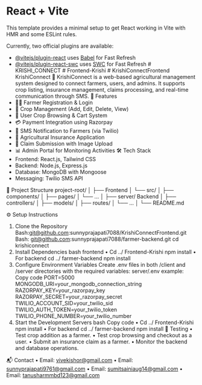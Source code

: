 # React + Vite

This template provides a minimal setup to get React working in Vite with HMR and some ESLint rules.

Currently, two official plugins are available:

- [@vitejs/plugin-react](https://github.com/vitejs/vite-plugin-react/blob/main/packages/plugin-react/README.md) uses [Babel](https://babeljs.io/) for Fast Refresh
- [@vitejs/plugin-react-swc](https://github.com/vitejs/vite-plugin-react-swc) uses [SWC](https://swc.rs/) for Fast Refresh
#   K R I S H I _ C O N N E C T 
 
 #   F r o n t e n d - K r i s h i 
 
 #   K r i s h i C o n n e c t F r o n t e n d 
 
 
KrishiConnect 🌾
KrishiConnect is a web-based agricultural management system designed to connect farmers, users, and admins. It supports crop listing, insurance management, claims processing, and real-time communication through SMS.
🚀 Features
- 👨‍🌾 Farmer Registration & Login
- 🌱 Crop Management (Add, Edit, Delete, View)
- 🛒 User Crop Browsing & Cart System
- 💳 Payment Integration using Razorpay
- 📲 SMS Notification to Farmers (via Twilio)
- 🏥 Agricultural Insurance Application
- 📄 Claim Submission with Image Upload
- 📊 Admin Portal for Monitoring Activities
 🛠️ Tech Stack
- Frontend: React.js, Tailwind CSS
- Backend: Node.js, Express.js
- Database: MongoDB with Mongoose
- Messaging: Twilio SMS API







📂 Project Structure
project-root/
│
├──  Frontend 
│ └── src/
│ ├── components/
│ ├── pages/
│ └── ...
│
├── server/ Backend
│ ├── controllers/
│ ├── models/
│ ├── routes/
│ └── ...
│
└── README.md

 ⚙️ Setup Instructions
 1. Clone the Repository
Bash:git@github.com:sunnyprajapati7088/KrishiConnectFrontend.git
Bash: git@github.com:sunnyprajapati7088/farmer-backend.git 
cd krishiconnect
2. Install Dependencies
bash
frontend
•	Cd ../ Frontend-Krishi
             npm install
•	For backend
             cd ../ farmer-backend
             npm install
3. Configure Environment Variables
Create .env files in both /client and /server directories with the required variables:
server/.env example:
Copy code
PORT=5000
MONGODB_URI=your_mongodb_connection_string
RAZORPAY_KEY=your_razorpay_key
RAZORPAY_SECRET=your_razorpay_secret
TWILIO_ACCOUNT_SID=your_twilio_sid
TWILIO_AUTH_TOKEN=your_twilio_token
TWILIO_PHONE_NUMBER=your_twilio_number
4. Start the Development Servers
bash
Copy code
•	Cd ../ Frontend-Krishi
             npm install
•	For backend
             cd ../ farmer-backend
             npm install
🧪 Testing
•	Test crop addition as a farmer.
•	Test crop browsing and checkout as a user.
•	Submit an insurance claim as a farmer.
•	Monitor the backend and database operations.


📬 Contact
•	Email: vivekishor@gmail.com
•	Email:  sunnyprajapati9761@gmail.com
•	Email:  sumitsainiaug14@gmail.com
•	Email:  tanusharmmbd123@gmail.com


